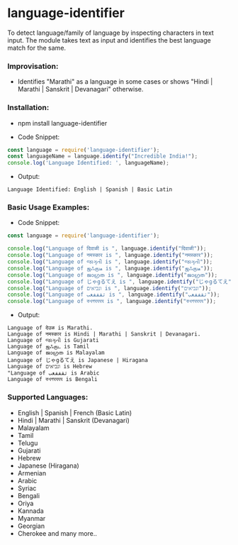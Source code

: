# language-identifier
To detect language/family of language by inspecting characters in text input. The module takes text as input and identifies the best language match for the same.

### Improvisation:
* Identifies "Marathi" as a language in some cases or shows "Hindi | Marathi | Sanskrit | Devanagari" otherwise.

### Installation:

* npm install language-identifier

* Code Snippet:
```javascript
const language = require('language-identifier');
const languageName = language.identify("Incredible India!");
console.log('Language Identified: ', languageName);
```

* Output:
```
Language Identified: English | Spanish | Basic Latin
```

### Basic Usage Examples:

* Code Snippet:
```javascript
const language = require('language-identifier');

console.log("Language of दिवाळी is ", language.identify("दिवाळी"));
console.log("Language of नमस्कार is ", language.identify("नमस्कार"));
console.log("Language of જાગૃતી is ", language.identify("જાગૃતી"));
console.log("Language of ஜஃருடீ is ", language.identify("ஜஃருடீ"));
console.log("Language of ജാഗ്രത is ", language.identify("ജാഗ്രത"));
console.log("Language of じゃgるてえ is ", language.identify("じゃgるてえ"));
console.log("Language of ונביאים is ", language.identify("ונביאים"));
console.log("Language of ثقففغب is ", language.identify("ثقففغب"));
console.log("Language of কখগঘঘঘঘ is ", language.identify("কখগঘঘঘঘ"));
```

* Output:
```
Language of देउळ is Marathi.
Language of नमस्कार is Hindi | Marathi | Sanskrit | Devanagari.
Language of જાગૃતી is Gujarati
Language of ஜஃருட is Tamil
Language of ജാഗ്രത is Malayalam
Language of じゃgるてえ is Japanese | Hiragana
Language of ונביאים is Hebrew
"Language of ثقففغب is Arabic
Language of কখগঘঘঘঘ is Bengali
```

### Supported Languages:

* English | Spanish | French (Basic Latin)
* Hindi | Marathi | Sanskrit (Devanagari)
* Malayalam
* Tamil
* Telugu
* Gujarati
* Hebrew
* Japanese (Hiragana)
* Armenian
* Arabic
* Syriac
* Bengali
* Oriya
* Kannada
* Myanmar
* Georgian
* Cherokee and many more..
